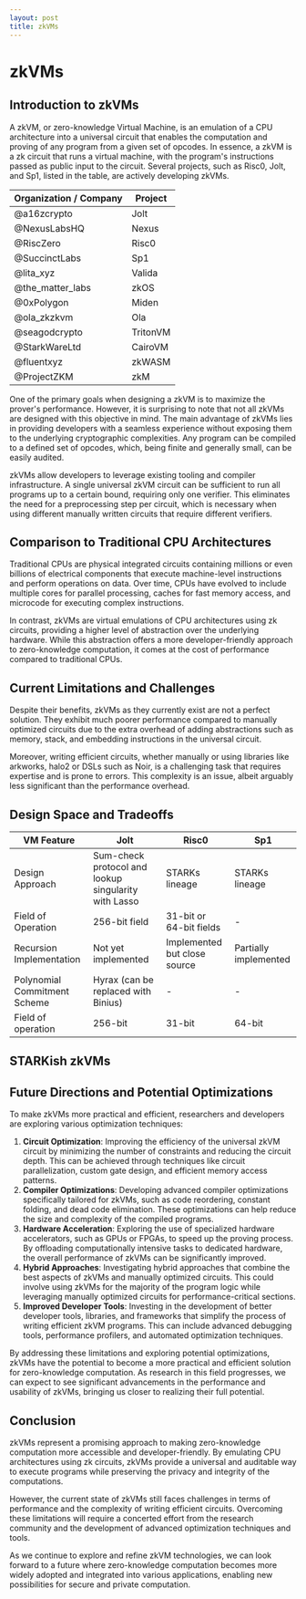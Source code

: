 ```yaml
---
layout: post
title: zkVMs
---
```


# zkVMs

## **Introduction to zkVMs**

A zkVM, or zero-knowledge Virtual Machine, is an emulation of a CPU architecture into a universal circuit that enables the computation and proving of any program from a given set of opcodes. In essence, a zkVM is a zk circuit that runs a virtual machine, with the program's instructions passed as public input to the circuit. Several projects, such as Risc0, Jolt, and Sp1, listed in the table, are actively developing zkVMs.

| Organization / Company | Project |
| --- | --- |
| @a16zcrypto | Jolt |
| @NexusLabsHQ | Nexus |
| @RiscZero | Risc0 |
| @SuccinctLabs | Sp1 |
| @lita_xyz | Valida |
| @the_matter_labs | zkOS |
| @0xPolygon | Miden |
| @ola_zkzkvm | Ola |
| @seagodcrypto | TritonVM |
| @StarkWareLtd | CairoVM |
| @fluentxyz | zkWASM |
| @ProjectZKM | zkM |

One of the primary goals when designing a zkVM is to maximize the prover's performance. However, it is surprising to note that not all zkVMs are designed with this objective in mind. The main advantage of zkVMs lies in providing developers with a seamless experience without exposing them to the underlying cryptographic complexities. Any program can be compiled to a defined set of opcodes, which, being finite and generally small, can be easily audited.

zkVMs allow developers to leverage existing tooling and compiler infrastructure. A single universal zkVM circuit can be sufficient to run all programs up to a certain bound, requiring only one verifier. This eliminates the need for a preprocessing step per circuit, which is necessary when using different manually written circuits that require different verifiers.

## Comparison to Traditional CPU Architectures

Traditional CPUs are physical integrated circuits containing millions or even billions of electrical components that execute machine-level instructions and perform operations on data. Over time, CPUs have evolved to include multiple cores for parallel processing, caches for fast memory access, and microcode for executing complex instructions.

In contrast, zkVMs are virtual emulations of CPU architectures using zk circuits, providing a higher level of abstraction over the underlying hardware. While this abstraction offers a more developer-friendly approach to zero-knowledge computation, it comes at the cost of performance compared to traditional CPUs.

## Current Limitations and Challenges

Despite their benefits, zkVMs as they currently exist are not a perfect solution. They exhibit much poorer performance compared to manually optimized circuits due to the extra overhead of adding abstractions such as memory, stack, and embedding instructions in the universal circuit.

Moreover, writing efficient circuits, whether manually or using libraries like arkworks, halo2 or DSLs such as Noir, is a challenging task that requires expertise and is prone to errors. This complexity is an issue, albeit arguably less significant than the performance overhead.

## Design Space and Tradeoffs

| VM Feature | Jolt | Risc0 | Sp1 |
| --- | --- | --- | --- |
| Design Approach | Sum-check protocol and lookup singularity with Lasso | STARKs lineage | STARKs lineage |
| Field of Operation | 256-bit field | 31-bit or 64-bit fields | - |
| Recursion Implementation | Not yet implemented | Implemented but close source | Partially implemented |
| Polynomial Commitment Scheme | Hyrax (can be replaced with Binius) | - | - |
| Field of operation | 256-bit | 31-bit | 64-bit |

## **STARKish zkVMs**

## Future Directions and Potential Optimizations

To make zkVMs more practical and efficient, researchers and developers are exploring various optimization techniques:

1. **Circuit Optimization**: Improving the efficiency of the universal zkVM circuit by minimizing the number of constraints and reducing the circuit depth. This can be achieved through techniques like circuit parallelization, custom gate design, and efficient memory access patterns.
2. **Compiler Optimizations**: Developing advanced compiler optimizations specifically tailored for zkVMs, such as code reordering, constant folding, and dead code elimination. These optimizations can help reduce the size and complexity of the compiled programs.
3. **Hardware Acceleration**: Exploring the use of specialized hardware accelerators, such as GPUs or FPGAs, to speed up the proving process. By offloading computationally intensive tasks to dedicated hardware, the overall performance of zkVMs can be significantly improved.
4. **Hybrid Approaches**: Investigating hybrid approaches that combine the best aspects of zkVMs and manually optimized circuits. This could involve using zkVMs for the majority of the program logic while leveraging manually optimized circuits for performance-critical sections.
5. **Improved Developer Tools**: Investing in the development of better developer tools, libraries, and frameworks that simplify the process of writing efficient zkVM programs. This can include advanced debugging tools, performance profilers, and automated optimization techniques.

By addressing these limitations and exploring potential optimizations, zkVMs have the potential to become a more practical and efficient solution for zero-knowledge computation. As research in this field progresses, we can expect to see significant advancements in the performance and usability of zkVMs, bringing us closer to realizing their full potential.

## Conclusion

zkVMs represent a promising approach to making zero-knowledge computation more accessible and developer-friendly. By emulating CPU architectures using zk circuits, zkVMs provide a universal and auditable way to execute programs while preserving the privacy and integrity of the computations.

However, the current state of zkVMs still faces challenges in terms of performance and the complexity of writing efficient circuits. Overcoming these limitations will require a concerted effort from the research community and the development of advanced optimization techniques and tools.

As we continue to explore and refine zkVM technologies, we can look forward to a future where zero-knowledge computation becomes more widely adopted and integrated into various applications, enabling new possibilities for secure and private computation.